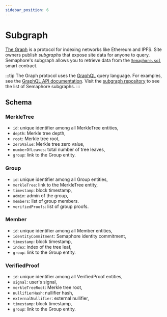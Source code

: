 ```yaml
---
sidebar_position: 6
---
```


# Subgraph

[The Graph](https://thegraph.com/) is a protocol for indexing networks like Ethereum and IPFS.
Site owners publish _subgraphs_ that expose site data for anyone to query.
Semaphore's subgraph allows you to retrieve data from the [`Semaphore.sol`](https://github.com/semaphore-protocol/semaphore/tree/v2.6.1/packages/contracts/Semaphore.sol) smart contract.

:::tip
The Graph protocol uses the [GraphQL](https://graphql.org/) query language. For examples, see the [GraphQL API documentation](https://thegraph.com/docs/developer/graphql-api). Visit the [subgraph repository](https://github.com/semaphore-protocol/subgraph) to see the list of Semaphore subgraphs.
:::

## Schema

### MerkleTree

-   `id`: unique identifier among all MerkleTree entities,
-   `depth`: Merkle tree depth,
-   `root`: Merkle tree root,
-   `zeroValue`: Merkle tree zero value,
-   `numberOfLeaves`: total number of tree leaves,
-   `group`: link to the Group entity.

### Group

-   `id`: unique identifier among all Group entities,
-   `merkleTree`: link to the MerkleTree entity,
-   `timestamp`: block timestamp,
-   `admin`: admin of the group,
-   `members`: list of group members.
-   `verifiedProofs`: list of group proofs.

### Member

-   `id`: unique identifier among all Member entities,
-   `identityCommitment`: Semaphore identity commitment,
-   `timestamp`: block timestamp,
-   `index`: index of the tree leaf,
-   `group`: link to the Group entity.

### VerifiedProof

-   `id`: unique identifier among all VerifiedProof entities,
-   `signal`: user's signal,
-   `merkleTreeRoot`: Merkle tree root,
-   `nullifierHash`: nullifier hash,
-   `externalNullifier`: external nullifier,
-   `timestamp`: block timestamp,
-   `group`: link to the Group entity.
